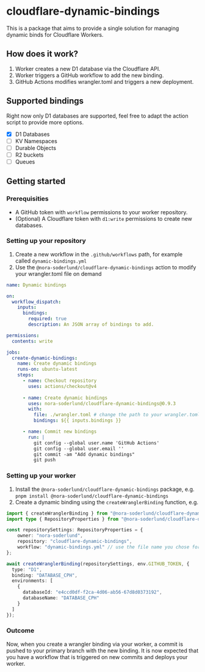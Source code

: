 # cloudflare-dynamic-bindings
This is a package that aims to provide a single solution for managing dynamic binds for Cloudflare Workers.

## How does it work?

1. Worker creates a new D1 database via the Cloudflare API.
2. Worker triggers a GitHub workflow to add the new binding.
3. GitHub Actions modifies wrangler.toml and triggers a new deployment.

## Supported bindings

Right now only D1 databases are supported, feel free to adapt the action script to provide more options.

- [X] D1 Databases
- [ ] KV Namespaces
- [ ] Durable Objects
- [ ] R2 buckets
- [ ] Queues

## Getting started

### Prerequisities 
- A GitHub token with `workflow` permissions to your worker repository.
- (Optional) A Cloudflare token with `d1:write` permissions to create new databases.

### Setting up your repository

1. Create a new workflow in the `.github/workflows` path, for example called `dynamic-bindings.yml`
2. Use the `@nora-soderlund/cloudflare-dynamic-bindings` action to modify your wrangler.toml file on demand
```yml
name: Dynamic bindings

on:
  workflow_dispatch:
    inputs:
      bindings:
        required: true
        description: An JSON array of bindings to add.

permissions:
  contents: write

jobs:
  create-dynamic-bindings:
    name: Create dynamic bindings
    runs-on: ubuntu-latest
    steps:
      - name: Checkout repository
        uses: actions/checkout@v4
      
      - name: Create dynamic bindings
        uses: nora-soderlund/cloudflare-dynamic-bindings@0.9.3
        with:
          file: ./wrangler.toml # change the path to your wrangler.toml file or just omit this line
          bindings: ${{ inputs.bindings }}

      - name: Commit new bindings
        run: |
          git config --global user.name 'GitHub Actions'
          git config --global user.email ''
          git commit -am "Add dynamic bindings"
          git push
```

### Setting up your worker

1. Install the `@nora-soderlund/cloudflare-dynamic-bindings` package, e.g. `pnpm install @nora-soderlund/cloudflare-dynamic-bindings`
2. Create a dynamic binding using the `createWranglerBinding` function, e.g.
```ts
import { createWranglerBinding } from "@nora-soderlund/cloudflare-dynamic-bindings";
import type { RepositoryProperties } from "@nora-soderlund/cloudflare-dynamic-bindings";

const repositorySettings: RepositoryProperties = {
	owner: "nora-soderlund",
	repository: "cloudflare-dynamic-bindings",
	workflow: "dynamic-bindings.yml" // use the file name you chose for setting up the repository
};

await createWranglerBinding(repositorySettings, env.GITHUB_TOKEN, {
  type: "D1",
  binding: "DATABASE_CPH",
  environments: [
    {
      databaseId: "e4ccd0df-f2ca-4d06-ab56-67d8d0373192",
      databaseName: "DATABASE_CPH"
    }
  ]
});
```

### Outcome

Now, when you create a wrangler binding via your worker, a commit is pushed to your primary branch with the new binding. It is now expected that you have a workflow that is triggered on new commits and deploys your worker.
